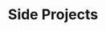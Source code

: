 ---
layout: tag_page
title: "Side Projects"
tag: technical
description: My technical side projects, often involving live code demos and descriptions of what I've done.
---